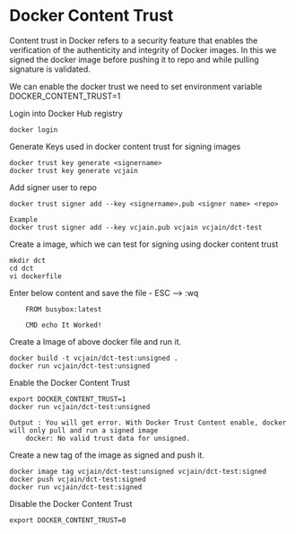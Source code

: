 # Docker Content Trust

Content trust in Docker refers to a security feature that enables the verification of the authenticity and integrity of Docker images. In this we signed the docker image before pushing it to repo and while pulling signature is validated. 

We can enable the docker trust we need to set environment variable DOCKER_CONTENT_TRUST=1

Login into Docker Hub registry
```
docker login
```

Generate Keys used in docker content trust for signing images 
```
docker trust key generate <signername>
docker trust key generate vcjain
```

Add signer user to repo
```
docker trust signer add --key <signername>.pub <signer name> <repo>

Example 
docker trust signer add --key vcjain.pub vcjain vcjain/dct-test
```

Create a image, which we can test for signing using docker content trust
```
mkdir dct
cd dct
vi dockerfile
``` 

Enter below content and save the file - ESC --> :wq
```
    FROM busybox:latest

    CMD echo It Worked!
```
Create a Image of above docker file and run it.

```
docker build -t vcjain/dct-test:unsigned .
docker run vcjain/dct-test:unsigned
```

Enable the Docker Content Trust

```
export DOCKER_CONTENT_TRUST=1
docker run vcjain/dct-test:unsigned

Output : You will get error. With Docker Trust Content enable, docker will only pull and run a signed image
    docker: No valid trust data for unsigned.
```

Create a new tag of the image as signed and push it.
```
docker image tag vcjain/dct-test:unsigned vcjain/dct-test:signed
docker push vcjain/dct-test:signed
docker run vcjain/dct-test:signed
```

Disable the Docker Content Trust
```
export DOCKER_CONTENT_TRUST=0
```








